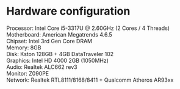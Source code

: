 # Hardware configuration

Processor: Intel Core i5-3317U @ 2.60GHz (2 Cores / 4 Threads)  
Motherboard: American Megatrends 4.6.5  
Chipset: Intel 3rd Gen Core DRAM  
Memory: 8GB  
Disk: Kston 128GB + 4GB DataTraveler 102  
Graphics: Intel HD 4000 2GB (1050MHz)  
Audio: Realtek ALC662 rev3  
Monitor: Z090PE  
Network: Realtek RTL8111/8168/8411 + Qualcomm Atheros AR93xx
